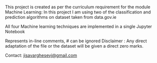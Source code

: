This project is created as per the curriculum requirement for the module Machine Learning: In this project I am using two of the classification and prediction algorithms on dataset taken from data.gov.ie

All four Machine learning techniques are implemented in a single Jupyter Notebook

Represents in-line comments, # can be ignored 
Disclaimer : Any direct adaptation of the file or the dataset will be given a direct zero marks.

Contact: jisavarghesevj@gmail.com
